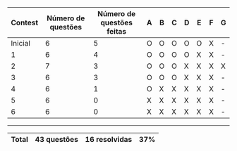 | Contest | Número de questões | Número de questões feitas | A | B | C | D | E | F | G |
|---------|--------------------|---------------------------|---|---|---|---|---|---|---|
| Inicial |         6          |             5             | O | O | O | O | O | X | - |
|    1    |         6          |             4             | O | O | O | O | X | X | - |
|    2    |         7          |             3             | O | O | O | X | X | X | X |
|    3    |         6          |             3             | O | O | O | X | X | X | - |
|    4    |         6          |             1             | O | X | X | X | X | X | - |
|    5    |         6          |             0             | X | X | X | X | X | X | - |
|    6    |         6          |             0             | X | X | X | X | X | X | - |


---

| Total | 43 questões | 16 resolvidas | 37% |
|-------|-------------|---------------|-----|

